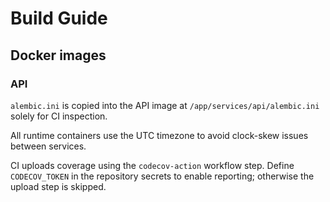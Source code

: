 # Build Guide

## Docker images

### API

`alembic.ini` is copied into the API image at `/app/services/api/alembic.ini` solely for CI inspection.

All runtime containers use the UTC timezone to avoid clock-skew issues between services.

CI uploads coverage using the `codecov-action` workflow step. Define `CODECOV_TOKEN` in the repository secrets to enable reporting; otherwise the upload step is skipped.
